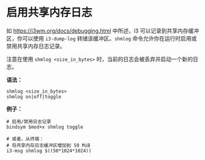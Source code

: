 # 启用共享内存日志

如 https://i3wm.org/docs/debugging.html 中所述，i3 可以记录到共享内存缓冲区，你可以使用 `i3-dump-log` 转储该缓冲区。`shmlog` 命令允许你在运行时启用或禁用共享内存日志记录。

注意在使用 `shmlog <size_in_bytes>` 时，当前的日志会被丢弃并启动一个新的日志。

**语法：**

```
shmlog <size_in_bytes>
shmlog on|off|toggle
```

**例子：**

```
# 启用/禁用日志记录
bindsym $mod+x shmlog toggle

# 或者，从终端：
# 将共享内存日志缓冲区增加到 50 MiB
i3-msg shmlog $((50*1024*1024))
```